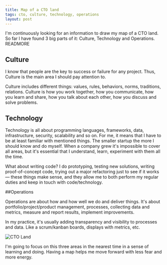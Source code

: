 ```yaml
---
title: Map of a CTO land
tags: cto, culture, technology, operations
layout: post
---
```


I'm continuously looking for an information to draw my map of a CTO land. So far I have found 3 big parts of it: Culture, Technology and Operations. READMORE


## Culture

I know that people are the key to success or failure for any project. Thus, Culture is the main area I should pay attention to.

Culture includes different things: values, rules, behaviors, norms, traditions, relations. Culture is how you work together, how you communicate, how you learn and share, how you talk about each other, how you discuss and solve problems.

## Technology

Technology is all about programming languages, frameworks, data, infrastructure, security, scalability and so on. For me, it means that I have to be at least familiar with mentioned things. The smaller startup the more I should know and do myself. When a company grew it's impossible to cover all areas, but it's essential that I understand, learn, experiment with them all the time.

What about writing code? I do prototyping, testing new solutions, writing proof-of-concept code, trying out a major refactoring just to see if it works — these things make sense, and they allow me to both perform my regular duties and keep in touch with code/technology.

##Operations

Operations are about how and how well we do and deliver things. It's about portfolio/project/product management, processes, collecting data and metrics, measure and report results, implement improvements.

In my practice, it's usually adding transparency and visibility to processes and data. Like a scrum/kanban boards, displays with metrics, etc.

![CTO Land](/images/cto-land.jpg)

I'm going to focus on this three areas in the nearest time in a sense of learning and doing. Having a map helps me move forward with less fear and more energy.

